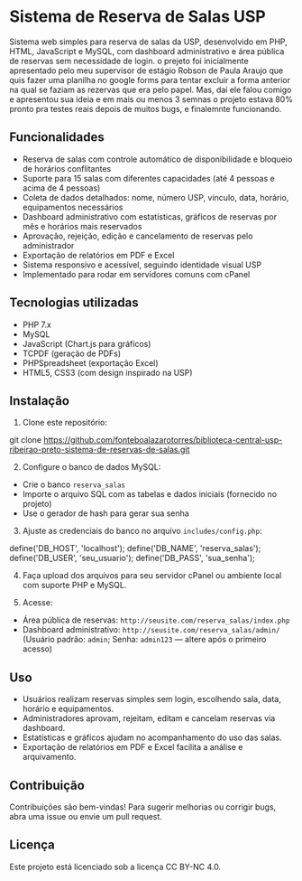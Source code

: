 # Sistema de Reserva de Salas USP

Sistema web simples para reserva de salas da USP, desenvolvido em PHP, HTML, JavaScript e MySQL, com dashboard administrativo e área pública de reservas sem necessidade de login. o prejeto foi inicialmente apresentado pelo meu supervisor de estágio Robson de Paula Araujo que quis fazer uma planilha no google forms para tentar excluir a forma anterior na qual se faziam as rezervas que era pelo papel. Mas, daí ele falou comigo e apresentou sua ideia e em mais ou menos 3 semnas o projeto estava 80% pronto pra testes reais depois de muitos bugs, e finalemnte funcionando.

## Funcionalidades

- Reserva de salas com controle automático de disponibilidade e bloqueio de horários conflitantes  
- Suporte para 15 salas com diferentes capacidades (até 4 pessoas e acima de 4 pessoas)  
- Coleta de dados detalhados: nome, número USP, vínculo, data, horário, equipamentos necessários  
- Dashboard administrativo com estatísticas, gráficos de reservas por mês e horários mais reservados  
- Aprovação, rejeição, edição e cancelamento de reservas pelo administrador  
- Exportação de relatórios em PDF e Excel  
- Sistema responsivo e acessível, seguindo identidade visual USP  
- Implementado para rodar em servidores comuns com cPanel  

## Tecnologias utilizadas

- PHP 7.x  
- MySQL  
- JavaScript (Chart.js para gráficos)  
- TCPDF (geração de PDFs)  
- PHPSpreadsheet (exportação Excel)  
- HTML5, CSS3 (com design inspirado na USP)  

## Instalação

1. Clone este repositório:  

git clone https://github.com/fonteboalazarotorres/biblioteca-central-usp-ribeirao-preto-sistema-de-reservas-de-salas.git


2. Configure o banco de dados MySQL:  
- Crie o banco `reserva_salas`  
- Importe o arquivo SQL com as tabelas e dados iniciais (fornecido no projeto)  
- Use o gerador de hash para gerar sua senha

3. Ajuste as credenciais do banco no arquivo `includes/config.php`:

define('DB_HOST', 'localhost');
define('DB_NAME', 'reserva_salas');
define('DB_USER', 'seu_usuario');
define('DB_PASS', 'sua_senha');


4. Faça upload dos arquivos para seu servidor cPanel ou ambiente local com suporte PHP e MySQL.

5. Acesse:  
- Área pública de reservas: `http://seusite.com/reserva_salas/index.php`  
- Dashboard administrativo: `http://seusite.com/reserva_salas/admin/`  
  (Usuário padrão: `admin`; Senha: `admin123` — altere após o primeiro acesso)

## Uso

- Usuários realizam reservas simples sem login, escolhendo sala, data, horário e equipamentos.  
- Administradores aprovam, rejeitam, editam e cancelam reservas via dashboard.  
- Estatísticas e gráficos ajudam no acompanhamento do uso das salas.  
- Exportação de relatórios em PDF e Excel facilita a análise e arquivamento.

## Contribuição

Contribuições são bem-vindas! Para sugerir melhorias ou corrigir bugs, abra uma issue ou envie um pull request.

## Licença


Este projeto está licenciado sob a licença CC BY-NC 4.0.